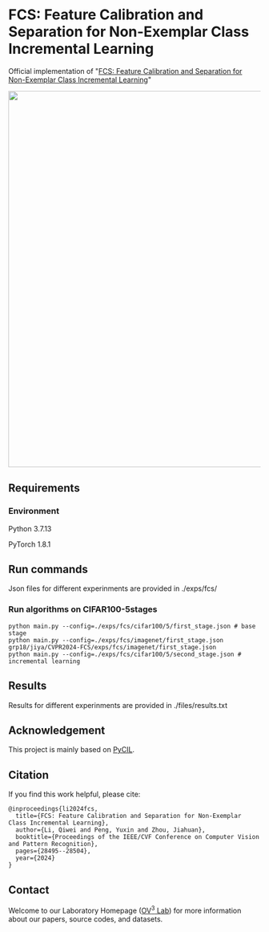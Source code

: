 # FCS: Feature Calibration and Separation for Non-Exemplar Class Incremental Learning

Official implementation of "[FCS: Feature Calibration and Separation for Non-Exemplar Class Incremental Learning](https://openaccess.thecvf.com/content/CVPR2024/html/Li_FCS_Feature_Calibration_and_Separation_for_Non-Exemplar_Class_Incremental_Learning_CVPR_2024_paper.html)"


<p align="center"><img src="./files/pipeline-fcs.png" align="center" width="750"></p>


## Requirements

### Environment
Python 3.7.13

PyTorch 1.8.1



## Run commands
Json files for different experinments are provided in ./exps/fcs/

### Run algorithms on CIFAR100-5stages
```shell
python main.py --config=./exps/fcs/cifar100/5/first_stage.json # base stage
python main.py --config=./exps/fcs/imagenet/first_stage.json
grp18/jiya/CVPR2024-FCS/exps/fcs/imagenet/first_stage.json
python main.py --config=./exps/fcs/cifar100/5/second_stage.json # incremental learning
```
## Results

Results for different experinments are provided in ./files/results.txt
## Acknowledgement

This project is mainly based on [PyCIL](https://github.com/G-U-N/PyCIL).

## Citation

If you find this work helpful, please cite:
```
@inproceedings{li2024fcs,
  title={FCS: Feature Calibration and Separation for Non-Exemplar Class Incremental Learning},
  author={Li, Qiwei and Peng, Yuxin and Zhou, Jiahuan},
  booktitle={Proceedings of the IEEE/CVF Conference on Computer Vision and Pattern Recognition},
  pages={28495--28504},
  year={2024}
}

```

## Contact

Welcome to our Laboratory Homepage ([OV<sup>3</sup> Lab](https://zhoujiahuan1991.github.io/)) for more information about our papers, source codes, and datasets.
